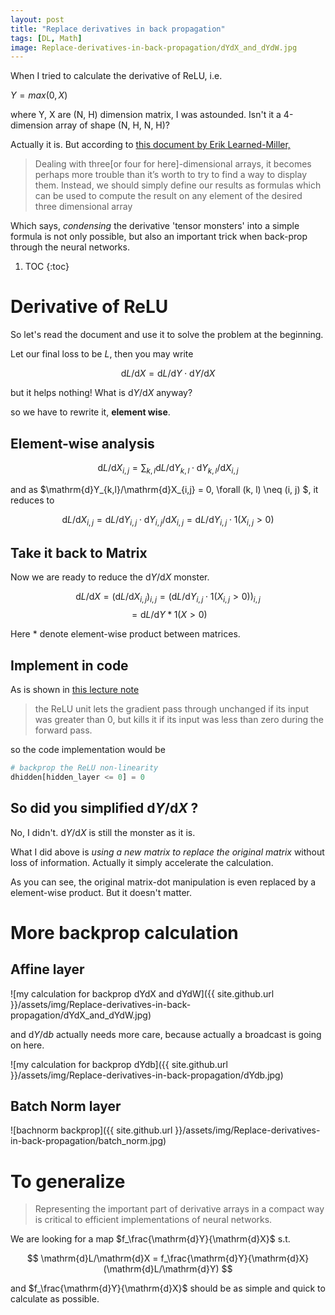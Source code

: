 ```yaml
---
layout: post
title: "Replace derivatives in back propagation"
tags: [DL, Math]
image: Replace-derivatives-in-back-propagation/dYdX_and_dYdW.jpg
---
```


<script type="text/javascript" async
 src="https://cdn.mathjax.org/mathjax/latest/MathJax.js?config=TeX-AMS_CHTML">
</script>
<script type="text/x-mathjax-config">
 MathJax.Hub.Config({tex2jax: {inlineMath: [['$','$'], ['\\(','\\)']]}});
</script>


When I tried to calculate the derivative of ReLU, i.e.

$Y = max(0, X)$

where Y, X are (N, H) dimension matrix, I was astounded. 
Isn't it a 4-dimension array of shape (N, H, N, H)? 

Actually it is. But according to [this document by Erik Learned-Miller, ](http://cs231n.stanford.edu/vecDerivs.pdf)

> Dealing with three[or four for here]-dimensional arrays, it becomes perhaps more trouble than it’s worth
  to try to find a way to display them. Instead, we should simply define our results as formulas
  which can be used to compute the result on any element of the desired three dimensional
  array

Which says, _condensing_ the derivative 'tensor monsters' into a simple formula is not only possible,
but also an important trick when back-prop through the neural networks.

1. TOC
{:toc}

# Derivative of ReLU

So let's read the document and use it to solve the problem at the beginning. 

Let our final loss to be $L$, then you may write 

$$
\mathrm{d}L/\mathrm{d}X = \mathrm{d}L/\mathrm{d}Y \cdot \mathrm{d}Y/\mathrm{d}X
$$

but it helps nothing! What is $\mathrm{d}Y/\mathrm{d}X$ anyway?

so we have to rewrite it, __element wise__.

## Element-wise analysis

$$
\mathrm{d}L/\mathrm{d}X_{i,j} = \sum_{k,l} {\mathrm{d}L/\mathrm{d}Y_{k,l} \cdot \mathrm{d}Y_{k,l}/\mathrm{d}X_{i,j}}
$$

and as $\mathrm{d}Y_{k,l}/\mathrm{d}X_{i,j} = 0, \forall (k, l) \neq (i, j) $, 
it reduces to 

$$
\mathrm{d}L/\mathrm{d}X_{i,j}
 = \mathrm{d}L/\mathrm{d}Y_{i,j} \cdot \mathrm{d}Y_{i,j}/\mathrm{d}X_{i,j}
 = \mathrm{d}L/\mathrm{d}Y_{i,j} \cdot 1(X_{i,j}> 0)
$$

## Take it back to Matrix

Now we are ready to reduce the $\mathrm{d}Y/\mathrm{d}X$ monster.

$$
\mathrm{d}L/\mathrm{d}X 
= (\mathrm{d}L/\mathrm{d}X_{i,j})_{i,j}
= (\mathrm{d}L/\mathrm{d}Y_{i,j} \cdot 1(X_{i,j}> 0))_{i,j}
$$
$$
= \mathrm{d}L/\mathrm{d}Y * 1(X > 0)
$$

Here $*$ denote element-wise product between matrices.
 
## Implement in code

As is shown in [this lecture note](http://cs231n.github.io/neural-networks-case-study/#net)

> the ReLU unit lets the gradient pass through unchanged if its input was greater than 0, but kills it if its input was less than zero during the forward pass. 

so the code implementation would be

```python
# backprop the ReLU non-linearity
dhidden[hidden_layer <= 0] = 0
```
 
## So did you simplified $\mathrm{d}Y/\mathrm{d}X$ ?

No, I didn't. 
$\mathrm{d}Y/\mathrm{d}X$ is still the monster as it is.

What I did above is _using a new matrix to replace the original matrix_
without loss of information.
Actually it simply accelerate the calculation.

As you can see, the original matrix-dot manipulation is even replaced by a element-wise product.
But it doesn't matter.

# More backprop calculation 

## Affine layer

 ![my calculation for backprop dYdX and dYdW]({{ site.github.url }}/assets/img/Replace-derivatives-in-back-propagation/dYdX_and_dYdW.jpg)
 
 and $\mathrm{d}Y/\mathrm{d}b$ actually needs more care,
 because actually a broadcast is going on here.
 
 ![my calculation for backprop dYdb]({{ site.github.url }}/assets/img/Replace-derivatives-in-back-propagation/dYdb.jpg)

## Batch Norm layer

![bachnorm backprop]({{ site.github.url }}/assets/img/Replace-derivatives-in-back-propagation/batch_norm.jpg)
 
# To generalize

> Representing the important part of derivative arrays in a compact way is critical to
  efficient implementations of neural networks.
  
We are looking for a map $f_\frac{\mathrm{d}Y}{\mathrm{d}X}$ s.t.

$$
\mathrm{d}L/\mathrm{d}X = f_\frac{\mathrm{d}Y}{\mathrm{d}X}(\mathrm{d}L/\mathrm{d}Y)
$$

and $f_\frac{\mathrm{d}Y}{\mathrm{d}X}$ should be as simple and quick to calculate as possible.


